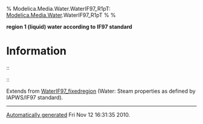 % Modelica.Media.Water.WaterIF97\_R1pT:
  [Modelica.Media.Water](Modelica_Media_Water.html#Modelica.Media.Water).WaterIF97\_R1pT
% 
% 

**region 1 (liquid) water according to IF97 standard**

Information
===========

::

::

Extends from
[WaterIF97\_fixedregion](Modelica_Media_Water_WaterIF97_fixedregion.html#Modelica.Media.Water.WaterIF97_fixedregion)
(Water: Steam properties as defined by IAPWS/IF97 standard).

* * * * *

[Automatically generated](http://www.3ds.com/) Fri Nov 12 16:31:35 2010.
